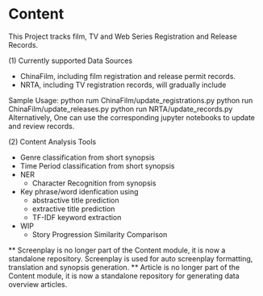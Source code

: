 # Content

This Project tracks film, TV and Web Series Registration and Release Records.

(1) Currently supported Data Sources
  - ChinaFilm, including film registration and release permit records.
  - NRTA, including TV registration records, will gradually include
  
  Sample Usage: python rum ChinaFilm/update_registrations.py
                python run ChinaFilm/update_releases.py
                python run NRTA/update_records.py
  Alternatively, One can use the corresponding jupyter notebooks to update and review records.


(2) Content Analysis Tools
  - Genre classification from short synopsis
  - Time Period classification from short synopsis
  - NER
    - Character Recognition from synopsis
  - Key phrase/word idenfication using 
    - abstractive title prediction
    - extractive title prediction
    - TF-IDF keyword extraction
  - WIP
    - Story Progression Similarity Comparison

** Screenplay is no longer part of the Content module, it is now a standalone repository. Screenplay is used for auto screenplay formatting, translation and synopsis generation.
** Article is no longer part of the Content module, it is now a standalone repository for generating data overview articles.
